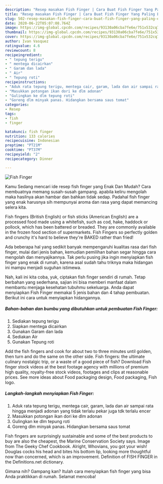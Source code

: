 ```yaml
---
description: "Resep masakan Fish Finger | Cara Buat Fish Finger Yang Paling Enak"
title: "Resep masakan Fish Finger | Cara Buat Fish Finger Yang Paling Enak"
slug: 502-resep-masakan-fish-finger-cara-buat-fish-finger-yang-paling-enak
date: 2020-06-22T05:07:08.764Z
image: https://img-global.cpcdn.com/recipes/93130a06cba7fe6e/751x532cq70/fish-finger-foto-resep-utama.jpg
thumbnail: https://img-global.cpcdn.com/recipes/93130a06cba7fe6e/751x532cq70/fish-finger-foto-resep-utama.jpg
cover: https://img-global.cpcdn.com/recipes/93130a06cba7fe6e/751x532cq70/fish-finger-foto-resep-utama.jpg
author: Ivan Vasquez
ratingvalue: 4.6
reviewcount: 8
recipeingredient:
- " tepung terigu"
- " mentega dicairkan"
- " Garam dan lada"
- " Air"
- " Tepung roti"
recipeinstructions:
- "Aduk rata tepung terigu, mentega cair, garam, lada dan air sampai rata hingga menjadi adonan yang tidak terlalu pekar juga tdk terlalu encer"
- "Masukkan potongan ikan dori ke dlm adonan"
- "Gulingkan ke dlm tepung roti"
- "Goreng dlm minyak panas. Hidangkan bersama saus tomat"
categories:
- Resep
tags:
- fish
- finger

katakunci: fish finger 
nutrition: 133 calories
recipecuisine: Indonesian
preptime: "PT21M"
cooktime: "PT37M"
recipeyield: "2"
recipecategory: Dinner

---
```



![Fish Finger](https://img-global.cpcdn.com/recipes/93130a06cba7fe6e/751x532cq70/fish-finger-foto-resep-utama.jpg)

Kamu Sedang mencari ide resep fish finger yang Enak Dan Mudah? Cara membuatnya memang susah-susah gampang. apabila keliru mengolah maka hasilnya akan hambar dan bahkan tidak sedap. Padahal fish finger yang enak harusnya sih mempunyai aroma dan rasa yang dapat memancing selera kita.

Fish fingers (British English) or fish sticks (American English) are a processed food made using a whitefish, such as cod, hake, haddock or pollock, which has been battered or breaded. They are commonly available in the frozen food section of supermarkets. Fish Fingers so perfectly golden and crunchy it&#39;s hard to believe they&#39;re BAKED rather than fried!

Ada beberapa hal yang sedikit banyak mempengaruhi kualitas rasa dari fish finger, mulai dari jenis bahan, kemudian pemilihan bahan segar hingga cara mengolah dan menyajikannya. Tak perlu pusing jika ingin menyiapkan fish finger yang enak di rumah, karena asal sudah tahu triknya maka hidangan ini mampu menjadi suguhan istimewa.


Nah, kali ini kita coba, yuk, ciptakan fish finger sendiri di rumah. Tetap berbahan yang sederhana, sajian ini bisa memberi manfaat dalam membantu menjaga kesehatan tubuhmu sekeluarga. Anda dapat menyiapkan Fish Finger memakai 5 jenis bahan dan 4 tahap pembuatan. Berikut ini cara untuk menyiapkan hidangannya.

<!--inarticleads1-->

##### Bahan-bahan dan bumbu yang dibutuhkan untuk pembuatan Fish Finger:

1. Sediakan  tepung terigu
1. Siapkan  mentega dicairkan
1. Gunakan  Garam dan lada
1. Sediakan  Air
1. Gunakan  Tepung roti


Add the fish fingers and cook for about two to three minutes until golden, then turn and do the same on the other side. Fish fingers: the ultimate culinary nostalgic trip, or a waste of a good piece of fish? Download Fish finger stock videos at the best footage agency with millions of premium high quality, royalty-free stock videos, footages and clips at reasonable prices. See more ideas about Food packaging design, Food packaging, Fish logo. 

<!--inarticleads2-->

##### Langkah-langkah menyiapkan Fish Finger:

1. Aduk rata tepung terigu, mentega cair, garam, lada dan air sampai rata hingga menjadi adonan yang tidak terlalu pekar juga tdk terlalu encer
1. Masukkan potongan ikan dori ke dlm adonan
1. Gulingkan ke dlm tepung roti
1. Goreng dlm minyak panas. Hidangkan bersama saus tomat


Fish fingers are surprisingly sustainable and some of the best products to buy are also the cheapest, the Marine Conservation Society says. Image from The Geeky Chef Cookbook. Alright, Whovians, you got your wish! Douglas cocks his head and bites his bottom lip, looking more thoughtful now than concerned, which is an improvement. Definition of FISH FINGER in the Definitions.net dictionary. 

Gimana nih? Gampang kan? Itulah cara menyiapkan fish finger yang bisa Anda praktikkan di rumah. Selamat mencoba!

